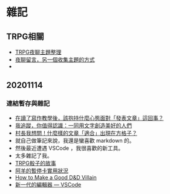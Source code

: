 # 雜記

## TRPG相關

- [TRPG夜聊主題整理](https://docs.google.com/spreadsheets/d/1I-n68jmUuIQ_OsEBfsbZV189o2hrNMYmrfGVeZF3xJI/edit#gid=0)
- [夜聊留言，另一個收集主題的方式](https://docs.google.com/forms/d/e/1FAIpQLSeJryOaSawqjM2Vb1yDhcagXARagHRtd4eqX8xS81gtydEwfA/viewform?usp=sf_link)
- 

## 20201114

### 連結暫存與雜記

- [在讀了寫作教學後，該抱持什麼心態面對「發表文章」這回事？](https://vocus.cc/moonrogutalk/5f9581d3fd89780001acc7de)
- [我追蹤，你值得認識：一同用文字創造美好的人們](https://vocus.cc/moonrogutalk/5f9fd605fd89780001d1caa0)
- [村長我想問！什麼樣的文章「適合」出現在方格子？](https://vocus.cc/@moonrogu/5fa61f6bfd8978000123b723)
- 就自己做筆記來說，我還是蠻喜歡 markdown 的。
- 然後最近遭遇 VSCode ，我很喜歡的新工具。
- 太多雜記了我。
- [TRPG骰子的故事](https://www.youtube.com/watch?v=Yqt3A1bpoYA)
- [阿羊的暫停卡實用狀況](https://www.plurk.com/p/o3azsu)
- [How to Make a Good D&D Villain](https://www.youtube.com/watch?v=z8kWRfndsn8)
- [新一代的編輯器 — VSCode](https://larrylu.blog/vscode-1b6f24e082ba)


